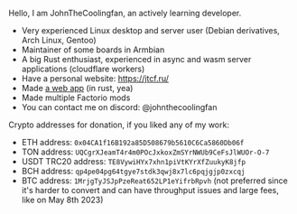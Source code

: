 Hello, I am JohnTheCoolingfan, an actively learning developer.

- Very experienced Linux desktop and server user (Debian derivatives, Arch Linux, Gentoo)
- Maintainer of some boards in Armbian
- A big Rust enthusiast, experienced in async and wasm server applications (cloudflare workers)
- Have a personal website: https://jtcf.ru/
- Made [a web app](https://johnthecoolingfan.github.io/factorio-web-calculator/) (in rust, yea)
- Made multiple Factorio mods
- You can contact me on discord: @johnthecoolingfan

Crypto addresses for donation, if you liked any of my work:
* ETH address: `0x04CA1f16B192a85D508679b5610C6Ca5860Db06f`
* TON address: `UQCgrXJeamT4r4m0POcJxkoxZmSYrNWUb9CeFsJlWUOr-O-7`
* USDT TRC20 address: `TE8VywiHYx7xhn1piVtKYrXfZuukyK8jfp`
* BCH address: `qp4pe04pg64tgye7stdk3qwj8x7lc6pqjgjp0zxcqj`
* BTC address: `1MrjgTyJSJpPzeReat652LP1eYifrbRpvh` (not preferred since it's harder to convert and can have throughput issues and large fees, like on May 8th 2023)
